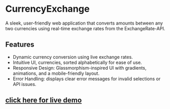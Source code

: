 # CurrencyExchange
A sleek, user-friendly web application that converts amounts between any two currencies using real-time 
exchange rates from the ExchangeRate-API.

## Features
- Dynamic currency conversion using live exchange rates.
- Intuitive UI, currencies, sorted alphabetically for ease of use.
- Responsive Design: Glassmorphism-inspired UI with gradients, animations, and a mobile-friendly layout.
- Error Handling: displays clear error messages for invalid selections or API issues.

## [click here for live demo]()





